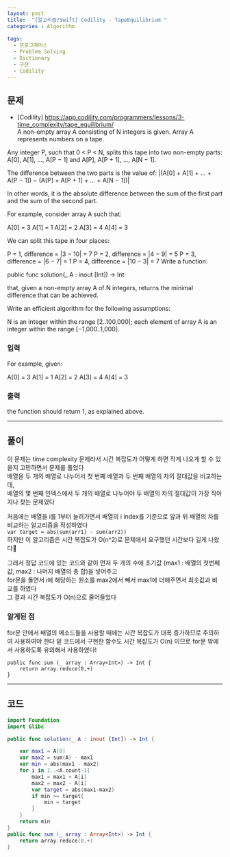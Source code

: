 ```yaml
---
layout: post
title:  "[알고리즘/Swift] Codility - TapeEquilibrium "
categories : Algorithm
  
tags:
  - 프로그래머스
  - Problem Solving
  - Dictionary
  - 구현
  - Codility
---
```


## 문제
- [Codility] <https://app.codility.com/programmers/lessons/3-time_complexity/tape_equilibrium/>   
A non-empty array A consisting of N integers is given. Array A represents numbers on a tape.

Any integer P, such that 0 < P < N, splits this tape into two non-empty parts: A[0], A[1], ..., A[P − 1] and A[P], A[P + 1], ..., A[N − 1].

The difference between the two parts is the value of: |(A[0] + A[1] + ... + A[P − 1]) − (A[P] + A[P + 1] + ... + A[N − 1])|

In other words, it is the absolute difference between the sum of the first part and the sum of the second part.

For example, consider array A such that:

  A[0] = 3
  A[1] = 1
  A[2] = 2
  A[3] = 4
  A[4] = 3
  
We can split this tape in four places:

P = 1, difference = |3 − 10| = 7
P = 2, difference = |4 − 9| = 5
P = 3, difference = |6 − 7| = 1
P = 4, difference = |10 − 3| = 7
Write a function:

public func solution(_ A : inout [Int]) -> Int

that, given a non-empty array A of N integers, returns the minimal difference that can be achieved.

Write an efficient algorithm for the following assumptions:

N is an integer within the range [2..100,000];
each element of array A is an integer within the range [−1,000..1,000].

### 입력   

For example, given:

  A[0] = 3
  A[1] = 1
  A[2] = 2
  A[3] = 4
  A[4] = 3
  
### 출력 
the function should return 1, as explained above.


* * *
## 풀이
이 문제는 time complexity 문제라서 시간 복잡도가 어떻게 하면 작게 나오게 할 수 있을지 고민하면서 문제를 풀었다    
배열을 두 개의 배열로 나누어서 첫 번째 배열과 두 번째 배열의 차의 절대값을 비교하는데,   
배열의 몇 번째 인덱스에서 두 개의 배열로 나누어야 두 배열의 차의 절대값이 가장 작아지나 찾는 문제였다   
   
   
처음에는 배열을 i를 1부터 늘려가면서 배열의 i index를 기준으로 앞과 뒤 배열의 차를 비교하는 알고리즘을 작성하였다  
```var target = abs(sum(arr1) - sum(arr2))```    
하지만 이 알고리즘은 시간 복잡도가 O(n^2)로 문제에서 요구했던 시간보다 길게 나왔다🥲    
   
그래서 정답 코드에 있는 코드와 같이 먼저 두 개의 수에 초기값 (max1 : 배열의 첫번째 값, max2 : 나머지 배열의 총 합)을 넣어주고   
for문을 돌면서 i에 해당하는 원소를 max2에서 빼서 max1에 더해주면서 최솟값과 비교를 하였다   
그 결과 시간 복잡도가 O(n)으로 줄어들었다   

### 알게된 점
for문 안에서 배열의 메소드들을 사용할 때에는 시간 복잡도가 대폭 증가하므로 주의하여 사용하여야 한다
밑 코드에서 구현한 함수도 시간 복잡도가 O(n) 이므로 for문 밖에서 사용하도록 유의해서 사용하였다!   
```
public func sum (_ array : Array<Int>) -> Int {
    return array.reduce(0,+)
}
```
* * *   
## 코드
  
```swift
import Foundation
import Glibc

public func solution(_ A : inout [Int]) -> Int {

    var max1 = A[0]
    var max2 = sum(A) - max1
    var min = abs(max1 - max2)
    for i in 1..<A.count-1{
        max1 = max1 + A[i]
        max2 = max2 - A[i]
        var target = abs(max1-max2)
        if min >= target{
            min = target
        }
    }
    return min
}
public func sum (_ array : Array<Int>) -> Int {
    return array.reduce(0,+)
}
```
